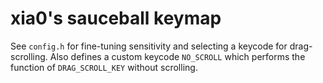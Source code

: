 # xia0's sauceball keymap

See `config.h` for fine-tuning sensitivity and selecting a keycode for drag-scrolling. 
Also defines a custom keycode `NO_SCROLL` which performs the function of `DRAG_SCROLL_KEY` without scrolling.

